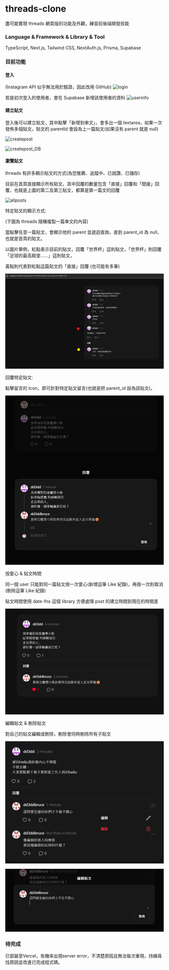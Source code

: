 # threads-clone

盡可能實現 threads 網頁版的功能及外觀，練習前後端開發技能

### Language & Framework & Library & Tool

TypeScript, Next.js, Tailwind CSS, NextAuth.js, Prisma, Supabase

### 目前功能

#### 登入

(Instagram API 似乎無法用於驗證，因此改用 GitHub)
![login](https://github.com/user-attachments/assets/249eefe5-224d-44bc-936a-b9d22f229006)

若是初次登入的使用者，會在 Supabase 新增該使用者的資料
![userinfo](https://github.com/user-attachments/assets/5afd1e1a-7061-4f42-9498-1bb88f9f9658)

#### 建立貼文

登入後可以建立貼文，其中點擊「新增到串文」，會多出一個 textarea，如果一次發佈多個貼文，貼文的 parentId 會設為上一篇貼文(如果沒有 parent 就是 null)

![createpost](https://github.com/user-attachments/assets/57ba69a0-7b23-47f8-b133-65124f1a7032)

![createpost_DB](https://github.com/user-attachments/assets/86eb290f-e7d3-458b-89d8-7240fbce6188)

#### 瀏覽貼文

threads 有許多顯示貼文的方式(為您推薦、追蹤中、已說讚、已儲存)

目前在首頁直接顯示所有貼文，其中回覆的數量包含「直接」回覆和「間接」回覆，也就是上圖的第二及第三貼文，都算是第一篇文的回覆

![allposts](https://github.com/user-attachments/assets/98e9b30d-274f-444c-934e-9b513af60a0f)

特定貼文的顯示方式:

(下圖為 threads 隨機複製一篇串文的內容)

當點擊任意一篇貼文，會顯示他的 parent 並遞迴查詢，直到 parent_id 為 null，也就是首頁的貼文。

以圖片舉例，紅點表示目前的貼文，回覆「世界杯」這則貼文，「世界杯」則回覆「足球的最高殿堂......」這則貼文，

黃點則代表對紅點這篇貼文的「直接」回覆 (也可能有多筆)

![nested-posts](./public/readme/nested-posts.png)

回覆特定貼文:

點擊留言的 Icon，即可針對特定貼文留言(也就是把 parent_id 設為該貼文)。

![reply](./public//readme//reply.png)

按愛心 & 貼文時間

同一個 user 只能對同一篇貼文按一次愛心(新增這筆 Like 紀錄)，再按一次則取消(刪除這筆 Like 紀錄)

貼文時間使用 date-fns 這個 library 方便處理 post 的建立時間到現在的時間差

![like](./public/readme/like.png)

編輯貼文 & 刪除貼文

對自己的貼文編輯或刪除，刪除會同時刪除所有子貼文

![postBtn](./public/readme/edit.png)

![postBtn](./public/readme/edit2.png)

### 待完成

已部屬至Vercel，有機率出現server error，不清楚原因且無法每次重現，持續尋找原因並改進已完成程式碼。
